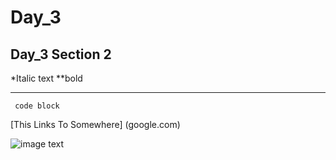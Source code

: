 # Day_3

## Day_3 Section 2
*Italic text
**bold

---
`` code block``

[This Links To Somewhere] (google.com)

![image text](https://target.scene7.com/is/image/Target/GUEST_a7e7174a-8c08-47fc-9fce-661be5965c65?wid=1200&hei=1200&qlt=80&fmt=webp)
